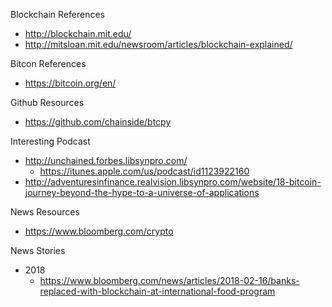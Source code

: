 
Blockchain References
* http://blockchain.mit.edu/
* http://mitsloan.mit.edu/newsroom/articles/blockchain-explained/


Bitcon References
* https://bitcoin.org/en/


Github Resources
* https://github.com/chainside/btcpy

Interesting Podcast
* http://unchained.forbes.libsynpro.com/
  * https://itunes.apple.com/us/podcast/id1123922160
* http://adventuresinfinance.realvision.libsynpro.com/website/18-bitcoin-journey-beyond-the-hype-to-a-universe-of-applications


News Resources
* https://www.bloomberg.com/crypto


News Stories
* 2018
  * https://www.bloomberg.com/news/articles/2018-02-16/banks-replaced-with-blockchain-at-international-food-program
